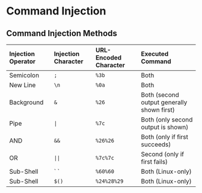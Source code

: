 # Command Injection

## Command Injection Methods

|Injection Operator|Injection Character|URL-Encoded Character|Executed Command|
|:-----------------|:------------------|:--------------------|:---------------|
|Semicolon         |	     `;`       |	`%3b`            |	    Both      |
|New Line          |	`\n`           |	`%0a`            |	    Both      |
|Background        |	`&`            |	`%26`            |	Both (second output generally shown first)|
|Pipe              |        `\|`       |	`%7c`            |	Both (only second output is shown)|
|AND|	`&&`|	`%26%26`|	Both (only if first succeeds)|
|OR	|`\|\|`|	`%7c%7c`|	Second (only if first fails)|
|Sub-Shell|	\` \`|	`%60%60`|	Both (Linux-only)|
|Sub-Shell|	`$()`|	`%24%28%29`|	Both (Linux-only)|

